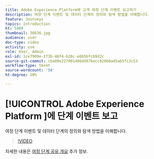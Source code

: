```yaml
---
title: Adobe Experience Platform에 고객 여정 단계 이벤트 보고하기
description: 여정 단계 이벤트 및 데이터 단계의 정의와 탐색 방법을 이해합니다.
feature: Journeys
topics: Introduction
kt: 5488
thumbnail: 36636.jpg
audience: user
doc-type: video
activity: use
role: User, Admin
exl-id: 1ce7909e-173b-46f4-b20c-e6b5bfcb9d2c
source-git-commit: cba80e227001486dd97becc826b0a45ab5fc3c53
workflow-type: tm+mt
source-wordcount: '58'
ht-degree: 20%

---
```


# [!UICONTROL Adobe Experience Platform ]에 단계 이벤트 보고

여정 단계 이벤트 및 데이터 단계의 정의와 탐색 방법을 이해합니다.

>[!VIDEO](https://video.tv.adobe.com/v/36636?quality=12&learn=on)

자세한 내용은 [여정 단계 공유 개요](https://experienceleague.adobe.com/docs/journeys/using/building-journeys/sharing-journey-steps/sharing-overview.html?lang=en) 추가 정보.
